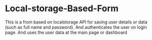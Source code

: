 # Local-storage-Based-Form
This is a from based on localstorage API for saving user details or data (such as full name and password). And authenticates the user on login page. And uses the user data at the main page or dashboard

